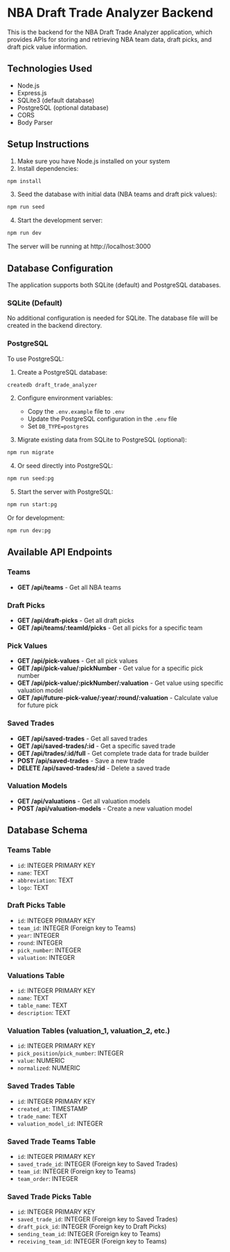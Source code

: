 # NBA Draft Trade Analyzer Backend

This is the backend for the NBA Draft Trade Analyzer application, which provides APIs for storing and retrieving NBA team data, draft picks, and draft pick value information.

## Technologies Used

-   Node.js
-   Express.js
-   SQLite3 (default database)
-   PostgreSQL (optional database)
-   CORS
-   Body Parser

## Setup Instructions

1. Make sure you have Node.js installed on your system
2. Install dependencies:

```bash
npm install
```

3. Seed the database with initial data (NBA teams and draft pick values):

```bash
npm run seed
```

4. Start the development server:

```bash
npm run dev
```

The server will be running at http://localhost:3000

## Database Configuration

The application supports both SQLite (default) and PostgreSQL databases.

### SQLite (Default)

No additional configuration is needed for SQLite. The database file will be created in the backend directory.

### PostgreSQL

To use PostgreSQL:

1. Create a PostgreSQL database:

```bash
createdb draft_trade_analyzer
```

2. Configure environment variables:

    - Copy the `.env.example` file to `.env`
    - Update the PostgreSQL configuration in the `.env` file
    - Set `DB_TYPE=postgres`

3. Migrate existing data from SQLite to PostgreSQL (optional):

```bash
npm run migrate
```

4. Or seed directly into PostgreSQL:

```bash
npm run seed:pg
```

5. Start the server with PostgreSQL:

```bash
npm run start:pg
```

Or for development:

```bash
npm run dev:pg
```

## Available API Endpoints

### Teams

-   **GET /api/teams** - Get all NBA teams

### Draft Picks

-   **GET /api/draft-picks** - Get all draft picks
-   **GET /api/teams/:teamId/picks** - Get all picks for a specific team

### Pick Values

-   **GET /api/pick-values** - Get all pick values
-   **GET /api/pick-value/:pickNumber** - Get value for a specific pick number
-   **GET /api/pick-value/:pickNumber/:valuation** - Get value using specific valuation model
-   **GET /api/future-pick-value/:year/:round/:valuation** - Calculate value for future pick

### Saved Trades

-   **GET /api/saved-trades** - Get all saved trades
-   **GET /api/saved-trades/:id** - Get a specific saved trade
-   **GET /api/trades/:id/full** - Get complete trade data for trade builder
-   **POST /api/saved-trades** - Save a new trade
-   **DELETE /api/saved-trades/:id** - Delete a saved trade

### Valuation Models

-   **GET /api/valuations** - Get all valuation models
-   **POST /api/valuation-models** - Create a new valuation model

## Database Schema

### Teams Table

-   `id`: INTEGER PRIMARY KEY
-   `name`: TEXT
-   `abbreviation`: TEXT
-   `logo`: TEXT

### Draft Picks Table

-   `id`: INTEGER PRIMARY KEY
-   `team_id`: INTEGER (Foreign key to Teams)
-   `year`: INTEGER
-   `round`: INTEGER
-   `pick_number`: INTEGER
-   `valuation`: INTEGER

### Valuations Table

-   `id`: INTEGER PRIMARY KEY
-   `name`: TEXT
-   `table_name`: TEXT
-   `description`: TEXT

### Valuation Tables (valuation_1, valuation_2, etc.)

-   `id`: INTEGER PRIMARY KEY
-   `pick_position`/`pick_number`: INTEGER
-   `value`: NUMERIC
-   `normalized`: NUMERIC

### Saved Trades Table

-   `id`: INTEGER PRIMARY KEY
-   `created_at`: TIMESTAMP
-   `trade_name`: TEXT
-   `valuation_model_id`: INTEGER

### Saved Trade Teams Table

-   `id`: INTEGER PRIMARY KEY
-   `saved_trade_id`: INTEGER (Foreign key to Saved Trades)
-   `team_id`: INTEGER (Foreign key to Teams)
-   `team_order`: INTEGER

### Saved Trade Picks Table

-   `id`: INTEGER PRIMARY KEY
-   `saved_trade_id`: INTEGER (Foreign key to Saved Trades)
-   `draft_pick_id`: INTEGER (Foreign key to Draft Picks)
-   `sending_team_id`: INTEGER (Foreign key to Teams)
-   `receiving_team_id`: INTEGER (Foreign key to Teams)
